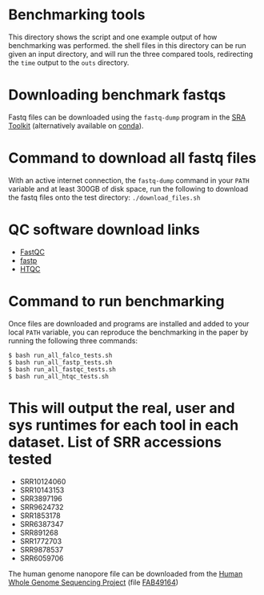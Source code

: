 # Benchmarking tools
This directory shows the script and one example output of how benchmarking was
performed. the shell files in this directory can be run given an input
directory, and will run the three compared tools, redirecting the `time` output
to the `outs` directory.

Downloading benchmark fastqs
=============================
Fastq files can be downloaded using the `fastq-dump` program in the [SRA
Toolkit](https://www.ncbi.nlm.nih.gov/sra/docs/toolkitsoft) (alternatively
available on [conda](https://anaconda.org/bioconda/sra-tools)).

Command to download all fastq files
===================================
With an active internet connection, the `fastq-dump` command in your `PATH`
variable and at least 300GB of disk space, run the following to download the
fastq files onto the test directory:
`./download_files.sh`

QC software download links
=======================
 * [FastQC](https://www.bioinformatics.babraham.ac.uk/projects/fastqc)
 * [fastp](https://github.com/OpenGene/fastp/releases)
 * [HTQC](https://sourceforge.net/projects/htqc)

Command to run benchmarking
===========================
Once files are downloaded and programs are installed and added to your local
`PATH` variable, you can reproduce the benchmarking in the paper by running the
following three commands:
```
$ bash run_all_falco_tests.sh
$ bash run_all_fastp_tests.sh
$ bash run_all_fastqc_tests.sh
$ bash run_all_htqc_tests.sh
```

This will output the real, user and sys runtimes for each tool in each dataset.
List of SRR accessions tested
=============================
 - SRR10124060
 - SRR10143153
 - SRR3897196
 - SRR9624732
 - SRR1853178
 - SRR6387347
 - SRR891268
 - SRR1772703
 - SRR9878537
 - SRR6059706

The human genome nanopore file can be downloaded from the [Human Whole Genome
Sequencing
Project](https://github.com/nanopore-wgs-consortium/NA12878/blob/master/nanopore-human-genome/rel_3_4.md) (file [FAB49164](http://s3.amazonaws.com/nanopore-human-wgs/rel3-nanopore-wgs-4045668814-FAB49164.fastq.gz))


